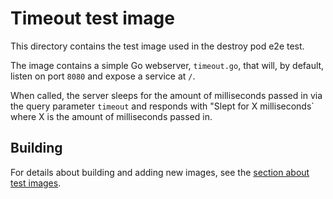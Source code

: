 # Timeout test image

This directory contains the test image used in the destroy pod e2e test.

The image contains a simple Go webserver, `timeout.go`, that will, by default,
listen on port `8080` and expose a service at `/`.

When called, the server sleeps for the amount of milliseconds passed in via the
query parameter `timeout` and responds with "Slept for X milliseconds` where X
is the amount of milliseconds passed in.

## Building

For details about building and adding new images, see the
[section about test images](/test/README.md#test-images).
